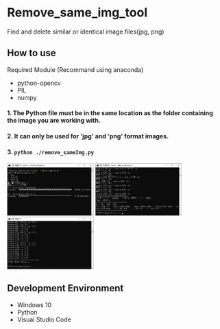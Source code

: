 # Remove_same_img_tool
Find and delete similar or identical image files(jpg, png)


## How to use
Required Module (Recommand using anaconda)
- python-opencv
- PIL
- numpy

#### 1. The Python file must be in the same location as the folder containing the image you are working with.
#### 2. It can only be used for 'jpg' and 'png' format images.
#### 3. ```python ./remove_sameImg.py```
<img src="./demo/screenshot.png" width="40%" height="50%" title="70px" alt="memoryblock">
<img src="./demo/screenshot2.png" width="40%" height="50%" title="70px" alt="memoryblock">
<img src="./demo/screenshot3.png" width="40%" height="50%" title="70px" alt="memoryblock">


## Development Environment
* Windows 10
* Python
* Visual Studio Code
